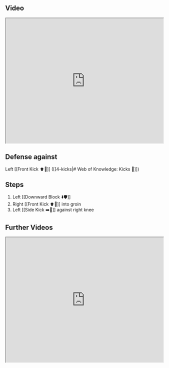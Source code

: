 ## Video

<iframe src="https://www.youtube.com/embed/Ks7n7LfrHkw" width="100%" height="400"></iframe>

## Defense against

Left [[Front Kick ⬆️🦵]] ([[4-kicks|# Web of Knowledge: Kicks 🦶]])

## Steps

1. Left [[Downward Block ⬇️🛡️]]
2. Right [[Front Kick ⬆️🦵]] into groin 
3. Left [[Side Kick ➡️🦵]] against right knee

## Further Videos

<iframe src="https://www.youtube.com/embed/IXZ6kr4VHQw?start=273&end=288" width="100%" height="400"></iframe>